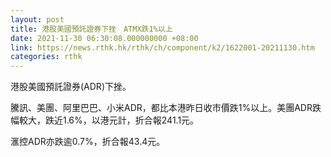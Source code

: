 ```yaml
---
layout: post
title: 港股美國預託證券下挫　ATMX跌1%以上
date: 2021-11-30 06:30:08.000000000 +08:00
link: https://news.rthk.hk/rthk/ch/component/k2/1622001-20211130.htm
categories: rthk
---
```


港股美國預託證券(ADR)下挫。

騰訊、美團、阿里巴巴、小米ADR，都比本港昨日收市價跌1%以上。美團ADR跌幅較大，跌近1.6%，以港元計，折合報241.1元。

滙控ADR亦跌逾0.7%，折合報43.4元。
